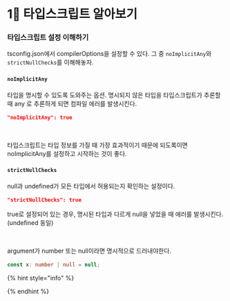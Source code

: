 # 1⃣ 타입스크립트 알아보기

### 타입스크립트 설정 이해하기

tsconfig.json에서 compilerOptions을 설정할 수 있다. 그 중 `noImplicitAny`와 `strictNullChecks`를 이해해놓자.



#### **`noImplicitAny`**

타입을 명시할 수 있도록 도와주는 옵션. 명시되지 않은 타입을 타입스크립트가 추론할 때 any 로 추론하게 되면 컴파일 에러를 발생시킨다.&#x20;

```json
"noImplicitAny": true
```

<figure><img src="../../.gitbook/assets/스크린샷.png" alt=""><figcaption></figcaption></figure>

타입스크립트는 타입 정보를 가질 때 가장 효과적이기 때문에 되도록이면 noImplicitAny를 설정하고 시작하는 것이 좋다.



#### **`strictNullChecks`**

null과 undefined가 모든 타입에서 허용되는지 확인하는 설정이다.&#x20;

```json
"strictNullChecks": true
```



true로 설정되어 있는 경우, 명시된 타입과 다르게 null을 넣었을 때 에러를 발생시킨다. (undefined 동일)

<figure><img src="../../.gitbook/assets/스크린샷 (2).png" alt=""><figcaption></figcaption></figure>

argument가 number 또는 null이라면 명시적으로 드러내야한다.&#x20;

```typescript
const x: number | null = null;
```



{% hint style="info" %}

{% endhint %}
